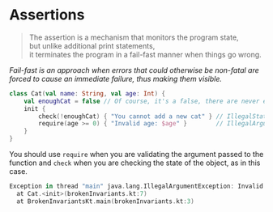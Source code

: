 # Assertions
> The assertion is a mechanism that monitors the program state,  
> but unlike additional print statements,  
> it terminates the program in a fail-fast manner when things go wrong.

_Fail-fast is an approach when errors that could otherwise be non-fatal are forced to cause an immediate failure, thus making them visible._


```kotlin
class Cat(val name: String, val age: Int) {
    val enoughCat = false // Of course, it's a false, there are never enough cats!
    init {
        check(!enoughCat) { "You cannot add a new cat" } // IllegalStateException
        require(age >= 0) { "Invalid age: $age" }        // IllegalArgumentException
    }
}
```
 You should use ```require``` when you are validating the argument passed to the function and ```check``` when you are checking the state of the object, as in this case.

```kotlin
Exception in thread "main" java.lang.IllegalArgumentException: Invalid age: -1
  at Cat.<init>(brokenInvariants.kt:7)
  at BrokenInvariantsKt.main(brokenInvariants.kt:3)
```
